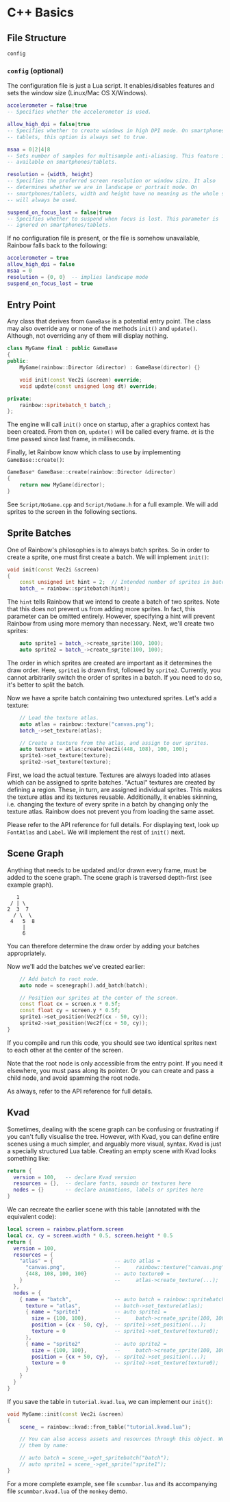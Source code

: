 # C++ Basics

## File Structure

	config

### `config` (optional)

The configuration file is just a Lua script. It enables/disables features and
sets the window size (Linux/Mac OS X/Windows).

```lua
accelerometer = false|true
-- Specifies whether the accelerometer is used.

allow_high_dpi = false|true
-- Specifies whether to create windows in high DPI mode. On smartphones and
-- tablets, this option is always set to true.

msaa = 0|2|4|8
-- Sets number of samples for multisample anti-aliasing. This feature is not
-- available on smartphones/tablets.

resolution = {width, height}
-- Specifies the preferred screen resolution or window size. It also
-- determines whether we are in landscape or portrait mode. On
-- smartphones/tablets, width and height have no meaning as the whole screen
-- will always be used.

suspend_on_focus_lost = false|true
-- Specifies whether to suspend when focus is lost. This parameter is
-- ignored on smartphones/tablets.
```

If no configuration file is present, or the file is somehow unavailable, Rainbow
falls back to the following:

```lua
accelerometer = true
allow_high_dpi = false
msaa = 0
resolution = {0, 0}  -- implies landscape mode
suspend_on_focus_lost = true
```

## Entry Point

Any class that derives from `GameBase` is a potential entry point. The class may
also override any or none of the methods `init()` and `update()`. Although, not
overriding any of them will display nothing.

```c++
class MyGame final : public GameBase
{
public:
    MyGame(rainbow::Director &director) : GameBase(director) {}

    void init(const Vec2i &screen) override;
    void update(const unsigned long dt) override;

private:
    rainbow::spritebatch_t batch_;
};
```

The engine will call `init()` once on startup, after a graphics context has been
created. From then on, `update()` will be called every frame. `dt` is the time
passed since last frame, in milliseconds.

Finally, let Rainbow know which class to use by implementing
`GameBase::create()`:

```c++
GameBase* GameBase::create(rainbow::Director &director)
{
    return new MyGame(director);
}
```

See `Script/NoGame.cpp` and `Script/NoGame.h` for a full example. We will add
sprites to the screen in the following sections.

## Sprite Batches

One of Rainbow's philosophies is to always batch sprites. So in order to create
a sprite, one must first create a batch. We will implement `init()`:

```c++
void init(const Vec2i &screen)
{
    const unsigned int hint = 2;  // Intended number of sprites in batch
    batch_ = rainbow::spritebatch(hint);
```

The `hint` tells Rainbow that we intend to create a batch of two sprites. Note
that this does not prevent us from adding more sprites. In fact, this parameter
can be omitted entirely. However, specifying a hint will prevent Rainbow from
using more memory than necessary. Next, we'll create two sprites:

```c++
    auto sprite1 = batch_->create_sprite(100, 100);
    auto sprite2 = batch_->create_sprite(100, 100);
```

The order in which sprites are created are important as it determines the draw
order. Here, `sprite1` is drawn first, followed by `sprite2`. Currently, you
cannot arbitrarily switch the order of sprites in a batch. If you need to do so,
it's better to split the batch.

Now we have a sprite batch containing two untextured sprites. Let's add a
texture:

```c++
    // Load the texture atlas.
    auto atlas = rainbow::texture("canvas.png");
    batch_->set_texture(atlas);

    // Create a texture from the atlas, and assign to our sprites.
    auto texture = atlas:create(Vec2i(448, 108), 100, 100);
    sprite1->set_texture(texture);
    sprite2->set_texture(texture);
```

First, we load the actual texture. Textures are always loaded into atlases which
can be assigned to sprite batches. "Actual" textures are created by defining a
region. These, in turn, are assigned individual sprites. This makes the texture
atlas and its textures reusable. Additionally, it enables skinning, i.e.
changing the texture of every sprite in a batch by changing only the texture
atlas. Rainbow does not prevent you from loading the same asset.

Please refer to the API reference for full details. For displaying text, look up
`FontAtlas` and `Label`. We will implement the rest of `init()` next.

## Scene Graph

Anything that needs to be updated and/or drawn every frame, must be added to
the scene graph. The scene graph is traversed depth-first (see example graph).

	   1
	 / | \
	2  3  7
	  / \  \
	 4   5  8
	     |
	     6

You can therefore determine the draw order by adding your batches appropriately.

Now we'll add the batches we've created earlier:

```c++
    // Add batch to root node.
    auto node = scenegraph().add_batch(batch);

    // Position our sprites at the center of the screen.
    const float cx = screen.x * 0.5f;
    const float cy = screen.y * 0.5f;
    sprite1->set_position(Vec2f(cx - 50, cy));
    sprite2->set_position(Vec2f(cx + 50, cy));
}
```

If you compile and run this code, you should see two identical sprites next to
each other at the center of the screen.

Note that the root node is only accessible from the entry point. If you need it
elsewhere, you must pass along its pointer. Or you can create and pass a child
node, and avoid spamming the root node.

As always, refer to the API reference for full details.

## Kvad

Sometimes, dealing with the scene graph can be confusing or frustrating if you
can't fully visualise the tree. However, with Kvad, you can define entire
scenes using a much simpler, and arguably more visual, syntax. Kvad is just a
specially structured Lua table. Creating an empty scene with Kvad looks
something like:

```lua
return {
  version = 100,   -- declare Kvad version
  resources = {},  -- declare fonts, sounds or textures here
  nodes = {}       -- declare animations, labels or sprites here
}
```

We can recreate the earlier scene with this table (annotated with the equivalent
code):

```lua
local screen = rainbow.platform.screen
local cx, cy = screen.width * 0.5, screen.height * 0.5
return {
  version = 100,
  resources = {
    "atlas" = {                    -- auto atlas =
      "canvas.png",                --     rainbow::texture("canvas.png");
      {448, 108, 100, 100}         -- auto texture0 =
    }                              --     atlas->create_texture(...);
  },
  nodes = {
    { name = "batch",              -- auto batch = rainbow::spritebatch(2);
      texture = "atlas",           -- batch->set_texture(atlas);
      { name = "sprite1"           -- auto sprite1 =
        size = {100, 100},         --     batch->create_sprite(100, 100);
        position = {cx - 50, cy},  -- sprite1->set_position(...);
        texture = 0                -- sprite1->set_texture(texture0);
      },
      { name = "sprite2"           -- auto sprite2 =
        size = {100, 100},         --     batch->create_sprite(100, 100);
        position = {cx + 50, cy},  -- sprite2->set_position(...);
        texture = 0                -- sprite2->set_texture(texture0);
      }
    }
  }
}
```

If you save the table in `tutorial.kvad.lua`, we can implement our `init()`:

```c++
void MyGame::init(const Vec2i &screen)
{
    scene_ = rainbow::kvad::from_table("tutorial.kvad.lua");

    // You can also access assets and resources through this object. We retrieve
    // them by name:

    // auto batch = scene_->get_spritebatch("batch");
    // auto sprite1 = scene_->get_sprite("sprite1");
}
```

For a more complete example, see file `scummbar.lua` and its accompanying file
`scummbar.kvad.lua` of the `monkey` demo.
